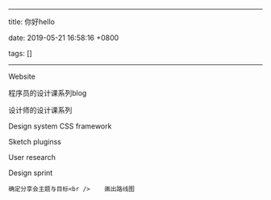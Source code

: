 
---

title: 你好hello

date: 2019-05-21 16:58:16 +0800

tags: []

---
Website

程序员的设计课系列blog

设计师的设计课系列

Design system CSS framework

Sketch pluginss

User research

Design sprint

	确定分享会主题与目标<br />	画出路线图


